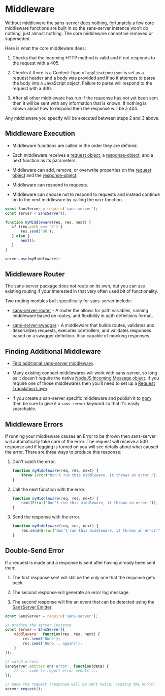# Middleware

Without middleware the sans-server does nothing, fortunately a few core middleware functions are built in so the sans-server instance won't do nothing, just almost nothing. The core middleware cannot be removed or superseded.

Here is what the core middleware does:

1. Checks that the incoming HTTP method is valid and if not responds to the request with a 405.

2. Checks if there is a Content-Type of `application/json` is set as a request header and a body was provided and if so it attempts to parse the body into a JavaScript object. Failure to parse will respond to the request with a 400.

3. After all other middleware has run if the response has not yet been sent then it will be sent with any information that is known. If nothing is known about how to respond then the response will be a 404.

Any middleware you specify will be executed between steps 2 and 3 above.

## Middleware Execution

- Middleware functions are called in the order they are defined.

- Each middleware receives a [request object](https://github.com/byu-oit/sans-server/tree/master/docs/request-object.md), a [response-object](https://github.com/byu-oit/sans-server/tree/master/docs/response-object.md), and a next function as its parameters.

- Middleware can add, remove, or overwrite properties on the [request object](https://github.com/byu-oit/sans-server/tree/master/docs/request-object.md) and the [response-object](https://github.com/byu-oit/sans-server/tree/master/docs/response-object.md).

- Middleware can respond to requests.

- Middleware can choose not to respond to requests and instead continue on to the next middleware by calling the `next` function.

```js
const SansServer = require('sans-server');
const server = SansServer();

function myMiddleware(req, res, next) {
   if (req.path === '/') {
       res.send('OK');
   } else {
       next();
   }
}

server.use(myMiddleware);
```

## Middleware Router

The sans-server package does not route on its own, but you can use existing routing if your interested in that very often used bit of functionality.

Two routing modules built specifically for sans-server include:

- [sans-server-router](https://www.npmjs.com/package/sans-server-router) - A router the allows for path variables, running middleware based on routes, and flexibility in path definitions format.

- [sans-server-swagger](https://www.npmjs.com/package/sans-server-swagger) - A middleware that builds routes, validates and deserializes requests, executes controllers, and validates responses based on a swagger definition. Also capable of mocking responses.

## Finding Additional Middleware

- [Find additional sans-server middleware](https://www.npmjs.com/browse/keyword/sans-server).

- Many existing connect middlewares will work with sans-server, so long as it doesn't require the native [NodeJS Incoming Message object](https://nodejs.org/api/http.html#http_class_http_incomingmessage). If you require one of those middlewares then you'll need to set up a [Request Translation Layer](#).

- If you create a san-server specific middleware and publish it to [npm](https://www.npmjs.com) then be sure to give it a `sans-server` keyword so that it's easily searchable.

## Middleware Errors

If running your middleware causes an Error to be thrown then sans-server will automatically take care of the error. The request will receive a 500 response and if logging is turned on you will see details about what caused the error. There are three ways to produce this response:

1. Don't catch the error.

    ```js
    function myMiddleware(req, res, next) {
        throw Error("Don't run this middleware, it throws an error.");
    }
    ```

2. Call the next function with the error.

    ```js
    function myMiddleware(req, res, next) {
        next(Error("Don't run this middleware, it throws an error."));
    }
    ```

3. Send the response with the error.

    ```js
    function myMiddleware(req, res, next) {
        res.send(Error("Don't run this middleware, it throws an error."));
    }
    ```


## Double-Send Error

If a request is made and a response is sent after having already been sent then:

1. The first response sent will still be the only one that the response gets back.

2. The second response will generate an error log message.

3. The second response will fire an event that can be detected using the [SansServer Emitter](https://github.com/byu-oit/sans-server/tree/master/docs/sans-server-statics.md#emitter).

```js
const SansServer = require('sans-server');

// produce the server instance
const server = SansServer({
    middleware:  function(res, res, next) {
        res.send('Done');
        res.send('Done... again?');
    }
});

// catch errors
SansServer.emitter.on('error', function(data) {
    // ... code to report error events ...
});

// make the request (response will be sent twice, causing the error)
server.request();
```
